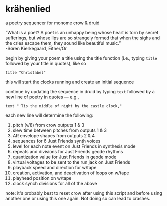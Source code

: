 # krähenlied
a poetry sequencer for monome crow &amp; druid

“What is a poet? A poet is an unhappy being whose heart is torn by secret sufferings, but whose lips are so strangely formed that when the sighs and the cries escape them, they sound like beautiful music.”<br>
-Søren Kierkegaard, Either/Or

begin by giving your poem a title using the title function (i.e., typing ```title``` followed by your title in quotes), like so

```title "Christabel"```

this will start the clocks running and create an initial sequence

continue by updating the sequence in druid by typing ```text``` followed by a new line of poetry in quotes — e.g.,

```text "'Tis the middle of night by the castle clock,"```

each new line will determine the following:

1) pitch (v/8) from crow outputs 1 & 3
2) slew time between pitches from outputs 1 & 3
3) AR envelope shapes from outputs 2 & 4
4) sequences for 6 Just Friends synth voices
5) level for each note event on Just Friends in synthesis mode
6) repeats and divisions for Just Friends geode rhythms
7) quantization value for Just Friends in geode mode
8) virtual voltages to be sent to the run jack on Just Friends
9) playback speed and direction for w/tape
10) creation, activation, and deactivation of loops on w/tape
11) playhead position on w/tape
12) clock synch divisions for all of the above

note: it's probably best to reset crow after using this script and before using another one or using this one again. Not doing so can lead to crashes.
